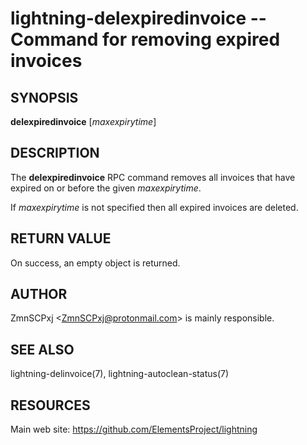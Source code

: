 lightning-delexpiredinvoice -- Command for removing expired invoices
====================================================================

SYNOPSIS
--------

**delexpiredinvoice** [*maxexpirytime*]

DESCRIPTION
-----------

The **delexpiredinvoice** RPC command removes all invoices that have
expired on or before the given *maxexpirytime*.

If *maxexpirytime* is not specified then all expired invoices are
deleted.

RETURN VALUE
------------

[comment]: # (GENERATE-FROM-SCHEMA-START)
On success, an empty object is returned.

[comment]: # (GENERATE-FROM-SCHEMA-END)

AUTHOR
------

ZmnSCPxj <<ZmnSCPxj@protonmail.com>> is mainly responsible.

SEE ALSO
--------

lightning-delinvoice(7), lightning-autoclean-status(7)

RESOURCES
---------

Main web site: <https://github.com/ElementsProject/lightning>

[comment]: # ( SHA256STAMP:01526643e128e75057c668cd5dd36e79f075ca847bc692629e1c773b6c940ae6)
